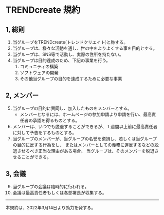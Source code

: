 # TRENDcreate 規約

## 1, 総則
1. 当グループをTRENDcreate(トレンドクリエイト)と称する。
2. 当グループは、様々な活動を通し、世の中をよりよくする事を目的とする。
3. 当グループは、SNS等で活動し、実際の住所を持たない。
4. 当グループは目的達成のため、下記の事業を行う。
    1. コミュニティの構築
    2. ソフトウェアの開発
    3. その他当グループの目的を達成するために必要な事業

## 2, メンバー
5. 当グループの目的に賛同し、加入したものをメンバーとする。
    - メンバーとなるには、ホームページの参加申請より申請を行い、最高責任者の承認を得るものとする。
6. メンバーは、いつでも脱退することができるが、１週間以上前に最高責任者に対して予告をするものとする。
8. 当グループのメンバーが、当グループの名誉を棄損し、若しくは当グループの目的に反する行為をし、
またはメンバーとしての義務に違反するなどの脱退させるべき正当な理由がある場合、
当グループは、そのメンバーを脱退させることができる。

## 3, 会議
9. 当グループの会議は臨時的に行われる。
10. 会議は最高責任者もしくは各部署長が収集する。

---
本規約は、2022年3月14日より効力を発する。